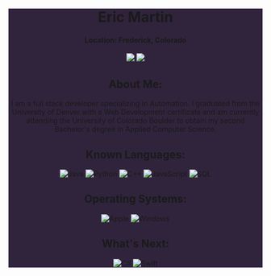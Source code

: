 <div align="center" style="background-color:#30243c">

# **Eric Martin**

#### Location: Frederick, Colorado

<a href="https://www.linkedin.com/in/ericmartinco/" target="_blank" alt="LinkedIn"><img src="https://img.shields.io/badge/-LinkedIn-0A66C2?style=for-the-badge&logo=LinkedIn"></a>
<a href="mailto:eric_martin@me.com" target="_blank" alt="iCloud"><img src="https://img.shields.io/badge/-iCloud-3693F3?style=for-the-badge&logo=icloud&logoColor=white"></a>

## About Me:

I am a full stack developer specializing in Automation. I graduated from the University of Denver with a Web Development certificate and am currently attending the University of Colorado Boulder to obtain my second Bachelor's degree in Applied Computer Science.

## Known Languages:

![Java](https://img.shields.io/badge/Java-ED8B00?style=for-the-badge&logo=java&logoColor=white) ![Python](https://img.shields.io/badge/Python-4B8BBE?style=for-the-badge&logo=python&logoColor=FFE873) ![C++](https://img.shields.io/badge/C%2B%2B-00599C?style=for-the-badge&logo=cplusplus&logoColor=fff) ![JavaScript](https://img.shields.io/badge/JavaScript-323330?style=for-the-badge&logo=javascript&logoColor=F7DF1E) ![SQL](https://custom-icon-badges.herokuapp.com/badge/SQL-025E8C?style=for-the-badge&logo=database&logoColor=white)


## Operating Systems:

![Apple](https://img.shields.io/badge/MacOS-000000?logo=apple&style=for-the-badge) ![Windows](https://img.shields.io/badge/Windows-0078D6?logo=windows&style=for-the-badge)

</details>

## What's Next:

![C#](https://custom-icon-badges.herokuapp.com/badge/C%23-68217A?style=for-the-badge&logo=cs2&logoColor=fff) ![Swift](https://img.shields.io/badge/Swift-FA7343?style=for-the-badge&logo=swift&logoColor=white)
